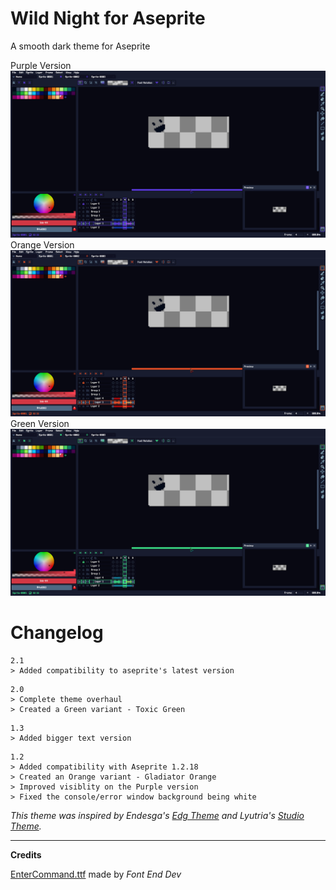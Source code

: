 # Wild Night for Aseprite 
 A smooth dark theme for Aseprite

Purple Version
![screenshot](https://github.com/LeonardoLourenco/Aseprite-Wild-Night-Theme/raw/master/WildNight2'0ExamplePurple.png)
Orange Version
![screenshot](https://github.com/LeonardoLourenco/Aseprite-Wild-Night-Theme/raw/master/WildNight2'0ExampleOrange.png)
Green Version
![screenshot](https://github.com/LeonardoLourenco/Aseprite-Wild-Night-Theme/raw/master/WildNight2'0ExampleGreen.png)


# Changelog
```
2.1
> Added compatibility to aseprite's latest version
```

```
2.0
> Complete theme overhaul
> Created a Green variant - Toxic Green
```

```
1.3
> Added bigger text version
```

```
1.2
> Added compatibility with Aseprite 1.2.18
> Created an Orange variant - Gladiator Orange
> Improved visiblity on the Purple version
> Fixed the console/error window background being white

```

*This theme was inspired by Endesga's [Edg Theme](https://endesga.itch.io/edgtheme) and Lyutria's [Studio Theme](https://github.com/Lyutria/aseprite-studio-theme).*

----
**Credits**

[EnterCommand.ttf](https://fontenddev.com/fonts/enter-command/) made by *Font End Dev*
